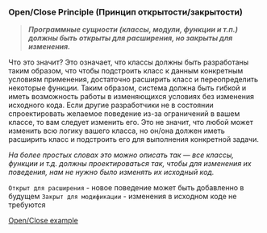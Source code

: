 

### Open/Close Principle (Принцип открытости/закрытости)

> ***Программные сущности (классы, модули, функции и т.п.) должны быть открыты для расширения, 
> но закрыты для изменения.***

Что это значит? Это означает, что классы должны быть разработаны таким образом, что чтобы подстроить класс к данным конкретным условиям применения, 
достаточно расширить класс и переопределить некоторые функции. Таким образом, система должна быть гибкой и иметь возможность работы в изменяющихся условиях 
без изменения исходного кода. Если другие разработчики не в состоянии спроектировать желаемое поведение из-за ограничений в вашем классе, то вам следует изменить его. 
Это не значит, что любой может изменить всю логику вашего класса, но он/она должен иметь расширить класс и подстроить его для выполнения конкретной задачи.

*На более простых словах это можно описать так — все классы, функции и т.д. должны проектироваться так, чтобы для изменения их поведения, 
нам не нужно было изменять их исходный код.*

`Открыт для расширения` - новое поведение может быть добавленно в будущем
`Закрыт для модификации` - изменения в исходном коде не требуются

[Open/Close example](https://github.com/LinnykOleh/AlgorithmsDataStructures/blob/master/src/main/java/solid/o/)